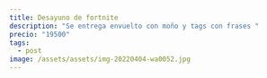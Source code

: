 ```yaml
---
title: Desayuno de fortnite
description: "Se entrega envuelto con moño y tags con frases "
precio: "19500"
tags:
  - post
image: /assets/assets/img-20220404-wa0052.jpg
---
```

